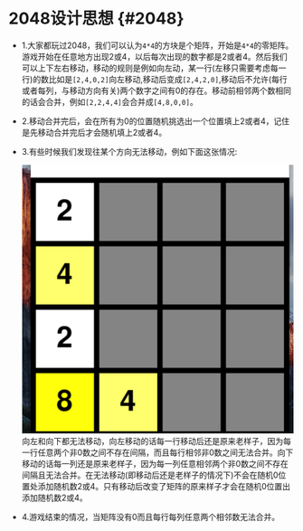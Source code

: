 # **2048设计思想** {#2048}

* 1.大家都玩过2048，我们可以认为`4*4`的方块是个矩阵，开始是`4*4`的零矩阵。游戏开始在任意地方出现2或4，以后每次出现的数字都是2或者4。然后我们可以上下左右移动，移动的规则是例如向左动，某一行\(左移只需要考虑每一行\)的数比如是`[2,4,0,2]`向左移动,移动后变成`[2,4,2,0]`,移动后不允许\(每行或者每列，与移动方向有关\)两个数字之间有0的存在。移动前相邻两个数相同的话会合并，例如`[2,2,4,4]`会合并成`[4,8,0,0]`。

* 2.移动合并完后，会在所有为0的位置随机挑选出一个位置填上2或者4，记住是先移动合并完后才会随机填上2或者4。

* 3.有些时候我们发现往某个方向无法移动，例如下面这张情况:

  ![](/assets/example.png)
  向左和向下都无法移动，向左移动的话每一行移动后还是原来老样子，因为每一行任意两个非0数之间不存在间隔，而且每行相邻非0数之间无法合并。向下移动的话每一列还是原来老样子，因为每一列任意相邻两个非0数之间不存在间隔且无法合并。在无法移动\(即移动后还是老样子的情况下\)不会在随机0位置处添加随机数2或4。只有移动后改变了矩阵的原来样子才会在随机0位置出添加随机数2或4。

* 4.游戏结束的情况，当矩阵没有0而且每行每列任意两个相邻数无法合并。


